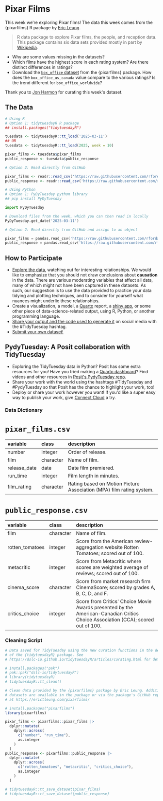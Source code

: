 # Pixar Films

This week we're exploring Pixar films! The data this week comes from the {pixarfilms} R package by [Eric Leung](https://github.com/erictleung). 

> R data package to explore Pixar films, the people, and reception data. This package contains six data sets provided mostly in part by [Wikipedia](https://en.wikipedia.org/wiki/List_of_Pixar_films).

- Why are some values missing in the datasets?
- Which films have the highest score in each rating system? Are there distinct differences in ratings?
- Download the [`box_office` dataset](https://raw.githubusercontent.com/erictleung/pixarfilms/master/data-raw/box_office.csv) from the {pixarfilms} package. How does the `box_office_us_canada` value compare to the various ratings? Is the trend different for `box_office_worldwide`?

Thank you to [Jon Harmon](https://github.com/jonthegeek) for curating this week's dataset.

## The Data

```r
# Using R
# Option 1: tidytuesdayR R package 
## install.packages("tidytuesdayR")

tuesdata <- tidytuesdayR::tt_load('2025-03-11')
## OR
tuesdata <- tidytuesdayR::tt_load(2025, week = 10)

pixar_films <- tuesdata$pixar_films
public_response <- tuesdata$public_response

# Option 2: Read directly from GitHub

pixar_films <- readr::read_csv('https://raw.githubusercontent.com/rfordatascience/tidytuesday/main/data/2025/2025-03-11/pixar_films.csv')
public_response <- readr::read_csv('https://raw.githubusercontent.com/rfordatascience/tidytuesday/main/data/2025/2025-03-11/public_response.csv')
```

```python
# Using Python
# Option 1: PyDyTuesday python library
## pip install PyDyTuesday

import PyDyTuesday

# Download files from the week, which you can then read in locally
PyDyTuesday.get_date('2025-03-11')

# Option 2: Read directly from GitHub and assign to an object

pixar_films = pandas.read_csv('https://raw.githubusercontent.com/rfordatascience/tidytuesday/main/data/2025/2025-03-11/pixar_films.csv')
public_response = pandas.read_csv('https://raw.githubusercontent.com/rfordatascience/tidytuesday/main/data/2025/2025-03-11/public_response.csv')
```

## How to Participate

- [Explore the data](https://r4ds.hadley.nz/), watching out for interesting relationships. We would like to emphasize that you should not draw conclusions about **causation** in the data. There are various moderating variables that affect all data, many of which might not have been captured in these datasets. As such, our suggestion is to use the data provided to practice your data tidying and plotting techniques, and to consider for yourself what nuances might underlie these relationships.
- Create a visualization, a model, a [Quarto](https://quarto.org/) report, a [shiny app](https://shiny.posit.co/), or some other piece of data-science-related output, using R, Python, or another programming language.
- [Share your output and the code used to generate it](../../../sharing.md) on social media with the #TidyTuesday hashtag.
- [Submit your own dataset!](../../../pr_instructions.md)  

## PydyTuesday: A Posit collaboration with TidyTuesday  

- Exploring the TidyTuesday data in Python?  Posit has some extra resources for you! Have you tried making a [Quarto dashboard](https://quarto.org/docs/dashboards/)? Find videos and other resources in [Posit's PydyTuesday repo](https://github.com/posit-dev/python-tidytuesday-challenge).
- Share your work with the world using the hashtags #TidyTuesday and #PydyTuesday so that Posit has the chance to highlight your work, too!
- Deploy or share your work however you want! If you'd like a super easy way to publish your work, give [Connect Cloud](https://connect.posit.cloud/) a try.


### Data Dictionary

# `pixar_films.csv`

|variable     |class     |description                           |
|:------------|:---------|:-------------------------------------|
|number       |integer   |Order of release. |
|film         |character |Name of film. |
|release_date |date      |Date film premiered. |
|run_time     |integer   |Film length in minutes. |
|film_rating  |character |Rating based on Motion Picture Association (MPA) film rating system. |

# `public_response.csv`

|variable        |class     |description                           |
|:---------------|:---------|:-------------------------------------|
|film            |character |Name of film. |
|rotten_tomatoes |integer   |Score from the American review-aggregation website Rotten Tomatoes; scored out of 100. |
|metacritic      |integer   |Score from Metacritic where scores are weighted average of reviews; scored out of 100. |
|cinema_score    |character |Score from market research firm CinemaScore; scored by grades A, B, C, D, and F. |
|critics_choice  |integer   |Score from Critics' Choice Movie Awards presented by the American-Canadian Critics Choice Association (CCA); scored out of 100. |

### Cleaning Script

```r
# Data saved for TidyTuesday using the new curation functions in the dev branch
# of the {tidytuesdayR} package. See
# https://dslc-io.github.io/tidytuesdayR/articles/curating.html for details.

# install.packages("pak")
# pak::pak("dslc-io/tidytuesdayR")
# library(tidytuesdayR)
# tidytuesdayR::tt_clean()

# Clean data provided by the {pixarfilms} package by Eric Leung. Additional
# datasets are available in the package or via the package's GitHub repository
# at https://erictleung.com/pixarfilms/

# install.packages("pixarfilms")
library(pixarfilms)

pixar_films <- pixarfilms::pixar_films |>
  dplyr::mutate(
    dplyr::across(
      c("number", "run_time"),
      as.integer
    )
  )
public_response <- pixarfilms::public_response |>
  dplyr::mutate(
    dplyr::across(
      c("rotten_tomatoes", "metacritic", "critics_choice"),
      as.integer
    )
  )

# tidytuesdayR::tt_save_dataset(pixar_films)
# tidytuesdayR::tt_save_dataset(public_response)
```
